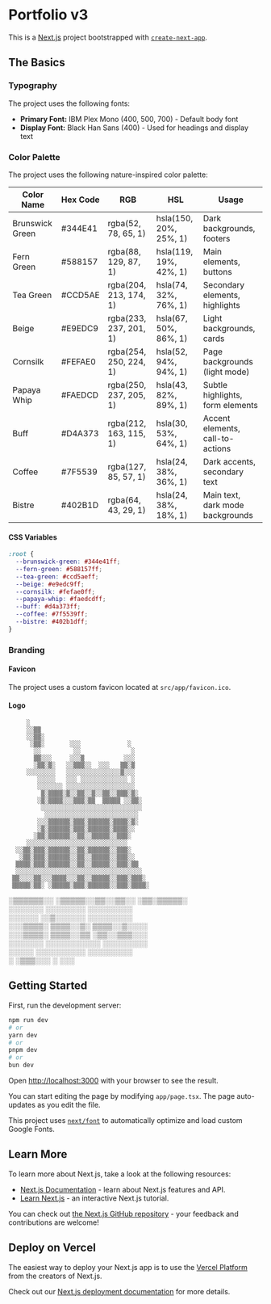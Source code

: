 # Portfolio v3

This is a [Next.js](https://nextjs.org) project bootstrapped with [`create-next-app`](https://nextjs.org/docs/app/api-reference/cli/create-next-app).

## The Basics

### Typography

The project uses the following fonts:
- **Primary Font:** IBM Plex Mono (400, 500, 700) - Default body font
- **Display Font:** Black Han Sans (400) - Used for headings and display text

### Color Palette

The project uses the following nature-inspired color palette:

| Color Name | Hex Code | RGB | HSL | Usage |
|------------|----------|-----|-----|-------|
| Brunswick Green | #344E41 | rgba(52, 78, 65, 1) | hsla(150, 20%, 25%, 1) | Dark backgrounds, footers |
| Fern Green | #588157 | rgba(88, 129, 87, 1) | hsla(119, 19%, 42%, 1) | Main elements, buttons |
| Tea Green | #CCD5AE | rgba(204, 213, 174, 1) | hsla(74, 32%, 76%, 1) | Secondary elements, highlights |
| Beige | #E9EDC9 | rgba(233, 237, 201, 1) | hsla(67, 50%, 86%, 1) | Light backgrounds, cards |
| Cornsilk | #FEFAE0 | rgba(254, 250, 224, 1) | hsla(52, 94%, 94%, 1) | Page backgrounds (light mode) |
| Papaya Whip | #FAEDCD | rgba(250, 237, 205, 1) | hsla(43, 82%, 89%, 1) | Subtle highlights, form elements |
| Buff | #D4A373 | rgba(212, 163, 115, 1) | hsla(30, 53%, 64%, 1) | Accent elements, call-to-actions |
| Coffee | #7F5539 | rgba(127, 85, 57, 1) | hsla(24, 38%, 36%, 1) | Dark accents, secondary text |
| Bistre | #402B1D | rgba(64, 43, 29, 1) | hsla(24, 38%, 18%, 1) | Main text, dark mode backgrounds |

#### CSS Variables

```css
:root {
  --brunswick-green: #344e41ff;
  --fern-green: #588157ff;
  --tea-green: #ccd5aeff;
  --beige: #e9edc9ff;
  --cornsilk: #fefae0ff;
  --papaya-whip: #faedcdff;
  --buff: #d4a373ff;
  --coffee: #7f5539ff;
  --bistre: #402b1dff;
}
```

### Branding

#### Favicon
The project uses a custom favicon located at `src/app/favicon.ico`.

#### Logo
         ░                                                  
         ░░▒▒                                               
         ░░▒▒░                                              
          ░▒▒░       ░░░             ░                      
           ░░         ░░              ░                     
           ▒▒░░░     ░░░▒           ░░░                     
           ░▒▒░▒░   ░░▒▒▒░░  ░░░   ▒▒░▒                     
         ░░░░░░░░   ░░░░░░░░░░░░░░░▒░░░                     
            ░░░░░   ░░░ ░░░░░░░░░░░░░ ░                     
            ░░░░░░░ ░░░░░░░░░░░░░░░░░░░                     
             ▒░▒▒▒▒░▒░░▒▒░░▒░░▒▒░░▒▒▒░▒░                    
            ░▒░▒▒▒▒░░░▒▒▒░▒▒  ▒▒▒▒▒ ░░▒▒░                   
             ░░░░░░░░░░░░░░░░░░░░░░░░░░░░                   
              ░░░░░░░░░░░░░░░░░░░░░░░░░░                    
            ░░░▒▒▒▒▒▒░▒▒▒░▒▒▒▒▒▒░▒▒▒▒░▒░                    
            ░▒░▒▒▒▒▒▒░▒▒▒░▒▒▒▒▒▒░▒▒▒▒░░                     
           ░▒▒░▒▒▒▒▒▒░░▒▒░░▒▒▒▒▒░░▒▒▒░                      
         ░░░░░░░░░░░░░░░░░░░░░░░░░░░░                       
      ░░▒▒░▒▒▒░▒▒▒▒▒▒░░▒▒░▒▒▒▒▒▒░░▒▒▒░                      
       ░▒▒░▒▒▒░▒▒▒▒▒▒░░▒▒░░▒▒▒▒▒░░▒▒▒░░                     
      ▒▒▒▒░▒▒▒░▒▒▒▒▒▒░░▒▒░░▒▒▒▒▒░░▒▒▒░▒▒                    
      ░░░░░░░░░░░░░░░░░░░░░░░░░░░░░░░░░░░                   
     ▒▒░░░░▒▒░░░▒▒▒▒░░░▒▒░░▒▒▒▒▒░░▒▒▒░▒▒▒░                  
     ▒▒▒▒▒░▒▒░ ░▒▒▒▒▒░▒▒▒░▒▒▒▒▒▒░░▒▒▒░▒▒▒▒░                 
   ░▒▒▒▒▒▒░░   ░▒▒▒▒▒░░▒▒░░▒▒░░   ░▒▒░▒▒▒▒▒░                
   ░░░░░░░      ░░░░░░░░            ░░░░░░░░░               
   ░░░░░░       ░░▒░░░░░░             ░░░░░░░░░             
 ░░░▒▒▒▒░        ▒▒▒▒░░▒░              ▒▒▒▒░░▒░░░░          
 ░░░▒▒▒▒░        ▒▒▒▒░░▒▒               ░▒▒░░▒▒▒░░░         
 ░░░░░░░        ░░░░░░░░░░░               ░░░░░░░░░         
  ░░░░░         ░░░░░░░░░░                ░░░░░░░░░         
 ░              ░▒▒▒░░░                    ░  ░░░           
                                                            

## Getting Started

First, run the development server:

```bash
npm run dev
# or
yarn dev
# or
pnpm dev
# or
bun dev
```

Open [http://localhost:3000](http://localhost:3000) with your browser to see the result.

You can start editing the page by modifying `app/page.tsx`. The page auto-updates as you edit the file.

This project uses [`next/font`](https://nextjs.org/docs/app/building-your-application/optimizing/fonts) to automatically optimize and load custom Google Fonts.

## Learn More

To learn more about Next.js, take a look at the following resources:

- [Next.js Documentation](https://nextjs.org/docs) - learn about Next.js features and API.
- [Learn Next.js](https://nextjs.org/learn) - an interactive Next.js tutorial.

You can check out [the Next.js GitHub repository](https://github.com/vercel/next.js) - your feedback and contributions are welcome!

## Deploy on Vercel

The easiest way to deploy your Next.js app is to use the [Vercel Platform](https://vercel.com/new?utm_medium=default-template&filter=next.js&utm_source=create-next-app&utm_campaign=create-next-app-readme) from the creators of Next.js.

Check out our [Next.js deployment documentation](https://nextjs.org/docs/app/building-your-application/deploying) for more details.
